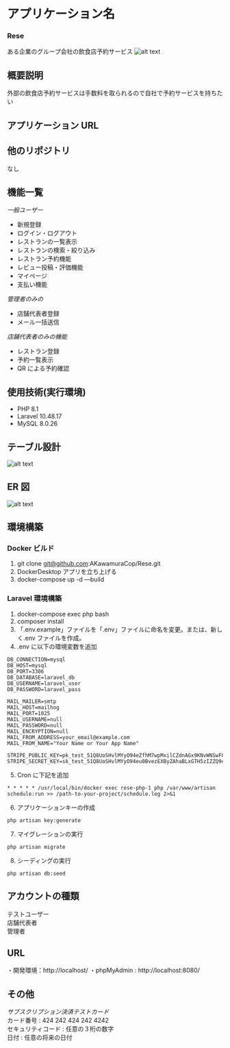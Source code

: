 # アプリケーション名
### Rese
ある企業のグループ会社の飲食店予約サービス
![alt text](image-2.png)

## 概要説明
外部の飲食店予約サービスは手数料を取られるので自社で予約サービスを持ちたい

## アプリケーション URL

## 他のリポジトリ
なし

## 機能一覧

_一般ユーザー_
-   新規登録
-   ログイン・ログアウト
-   レストランの一覧表示
-   レストランの検索・絞り込み
-   レストラン予約機能
-   レビュー投稿・評価機能
-   マイページ
-   支払い機能

_管理者のみの_
-   店舗代表者登録
-   メール一括送信

_店舗代表者のみの機能_
-   レストラン登録
-   予約一覧表示
-   QR による予約確認

## 使用技術(実行環境)
-   PHP 8.1
-   Laravel 10.48.17
-   MySQL 8.0.26

## テーブル設計
![alt text](image.png)

## ER 図
![alt text](image-1.png)

## 環境構築
### Docker ビルド
1. git clone git@github.com:AKawamuraCop/Rese.git
2. DockerDesktop アプリを立ち上げる
3. docker-compose up -d —build

### Laravel 環境構築
1. docker-compose exec php bash
2. composer install
3. 「.env.example」ファイルを「.env」ファイルに命名を変更。または、新しく.env ファイルを作成。
4. .env に以下の環境変数を追加

```
DB_CONNECTION=mysql
DB_HOST=mysql
DB_PORT=3306
DB_DATABASE=laravel_db
DB_USERNAME=laravel_user
DB_PASSWORD=laravel_pass
```

```
MAIL_MAILER=smtp
MAIL_HOST=mailhog
MAIL_PORT=1025
MAIL_USERNAME=null
MAIL_PASSWORD=null
MAIL_ENCRYPTION=null
MAIL_FROM_ADDRESS=your_email@example.com
MAIL_FROM_NAME="Your Name or Your App Name"
```

```
STRIPE_PUBLIC_KEY=pk_test_51Q8UoSHvlMYyO94eZfhM7wpMxilCZdnAGx9KNvWNSwF82UCk7GvJrRrufPdpcWehgbUqI6vFkA5mO0mfEiDDFzhA00V0z16r2e
STRIPE_SECRET_KEY=sk_test_51Q8UoSHvlMYyO94eu0BvezEXByZAhaBLxGTH5zIZZQ9ci3TxheWMbR4OpdQFuq18nxcK0aBETsVfCDQP5Thg7R7800avXJ3wJd
```

5. Cron に下記を追加
```
* * * * * /usr/local/bin/docker exec rese-php-1 php /var/www/artisan schedule:run >> /path-to-your-project/schedule.log 2>&1
```

6. アプリケーションキーの作成
```
php artisan key:generate
```

7. マイグレーションの実行
```
php artisan migrate
```

8. シーディングの実行
```
php artisan db:seed
```

## アカウントの種類
テストユーザー  
店舗代表者  
管理者  

## URL
・開発環境：http://localhost/
・phpMyAdmin : http://localhost:8080/

## その他
_サブスクリプション決済テストカード_  
カード番号 : 424 242 424 242 4242  
セキュリティコード : 任意の３桁の数字  
日付 : 任意の将来の日付  
